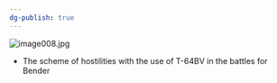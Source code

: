 ```yaml
---
dg-publish: true
---
```


![image008.jpg](https://topwar.ru/uploads/posts/2013-05/1368375272_8670_900.jpg)
- The scheme of hostilities with the use of T-64BV in the battles for Bender